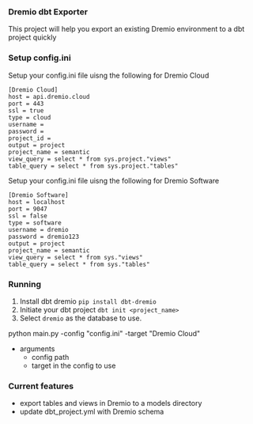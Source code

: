 ### Dremio dbt Exporter
This project will help you export an existing Dremio environment to a dbt project quickly


### Setup config.ini
Setup your config.ini file uisng the following for Dremio Cloud
``` 
[Dremio Cloud]
host = api.dremio.cloud
port = 443
ssl = true
type = cloud
username =
password = 
project_id = 
output = project
project_name = semantic
view_query = select * from sys.project."views"
table_query = select * from sys.project."tables" 
```
Setup your config.ini file uisng the following for Dremio Software

```
[Dremio Software]
host = localhost
port = 9047
ssl = false
type = software
username = dremio
password = dremio123
output = project
project_name = semantic
view_query = select * from sys."views" 
table_query = select * from sys."tables"
```

### Running
1. Install dbt dremio `pip install dbt-dremio`
2. Initiate your dbt project `dbt init <project_name>`
3. Select `dremio` as the database to use.

python main.py -config "config.ini" -target "Dremio Cloud"

- arguments
  - config path
  - target in the config to use

### Current features

- export tables and views in Dremio to a models directory
- update dbt_project.yml with Dremio schema